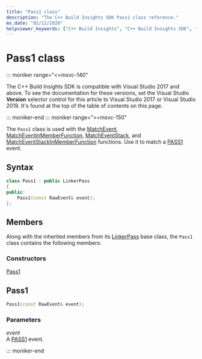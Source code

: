 ```yaml
---
title: "Pass1 class"
description: "The C++ Build Insights SDK Pass1 class reference."
ms.date: "02/12/2020"
helpviewer_keywords: ["C++ Build Insights", "C++ Build Insights SDK", "Pass1", "throughput analysis", "build time analysis", "vcperf.exe"]
---
```

# Pass1 class

::: moniker range="<=msvc-140"

The C++ Build Insights SDK is compatible with Visual Studio 2017 and above. To see the documentation for these versions, set the Visual Studio **Version** selector control for this article to Visual Studio 2017 or Visual Studio 2019. It's found at the top of the table of contents on this page.

::: moniker-end
::: moniker range=">=msvc-150"

The `Pass1` class is used with the [MatchEvent](../functions/match-event.md), [MatchEventInMemberFunction](../functions/match-event-in-member-function.md), [MatchEventStack](../functions/match-event-stack.md), and [MatchEventStackInMemberFunction](../functions/match-event-stack-in-member-function.md) functions. Use it to match a [PASS1](../event-table.md#pass1) event.

## Syntax

```cpp
class Pass1 : public LinkerPass
{
public:
    Pass1(const RawEvent& event);
};
```

## Members

Along with the inherited members from its [LinkerPass](linker-pass.md) base class, the `Pass1` class contains the following members:

### Constructors

[Pass1](#pass1)

## <a name="pass1"></a> Pass1

```cpp
Pass1(const RawEvent& event);
```

### Parameters

*event*\
A [PASS1](../event-table.md#pass1) event.

::: moniker-end

